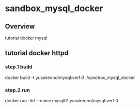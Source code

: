 # sandbox_mysql_docker

## Overview
tutorial docker mysql

## tutorial docker httpd

### step.1 build
docker build -t yusukeono/mysql:ver1.0 ./sandbox_mysql_docker

### step.2 run
docker run -itd --name mysql01 yusukeono/mysql:ver1.0

